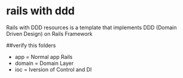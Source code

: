 rails with ddd
==============

Rails with DDD resources is a template that implements DDD (Domain Driven Design) on Rails Framework

##verify this folders
 * app = Normal app Rails
 * domain = Domain Layer
 * ioc = Iversion of Control and DI

